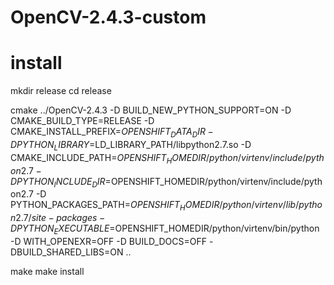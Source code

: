 # OpenCV-2.4.3-custom

# install 

mkdir release
cd release

cmake ../OpenCV-2.4.3 -D BUILD_NEW_PYTHON_SUPPORT=ON -D CMAKE_BUILD_TYPE=RELEASE -D CMAKE_INSTALL_PREFIX=$OPENSHIFT_DATA_DIR -D PYTHON_LIBRARY=$LD_LIBRARY_PATH/libpython2.7.so -D CMAKE_INCLUDE_PATH=$OPENSHIFT_HOMEDIR/python/virtenv/include/python2.7 -D PYTHON_INCLUDE_DIR=$OPENSHIFT_HOMEDIR/python/virtenv/include/python2.7 -D PYTHON_PACKAGES_PATH=$OPENSHIFT_HOMEDIR/python/virtenv/lib/python2.7/site-packages -D PYTHON_EXECUTABLE=$OPENSHIFT_HOMEDIR/python/virtenv/bin/python -D WITH_OPENEXR=OFF -D BUILD_DOCS=OFF -DBUILD_SHARED_LIBS=ON ..

make
make install
